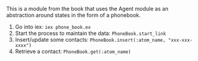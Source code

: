 This is a module from the book that uses the Agent module as an abstraction around states in the form of a phonebook.

1. Go into iex: `iex phone_book.ex`
2. Start the process to maintain the data: `PhoneBook.start_link`
3. Insert/update some contacts: `PhoneBook.insert(:atom_name, "xxx-xxx-xxxx")`
4. Retrieve a contact: `PhoneBook.get(:atom_name)`

